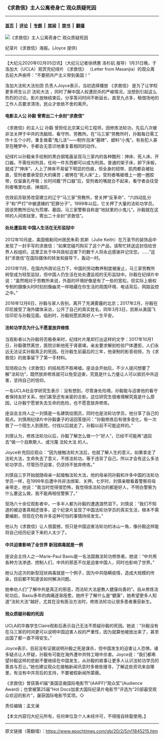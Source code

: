 ### 《求救信》主人公离奇身亡 观众质疑死因

---

#### [首页](../../../..?n11845215) &nbsp;|&nbsp; [评论](../../../../../epoch-comment?n11845215) &nbsp;|&nbsp; [专题](../../../../../epoch-special?n11845215) &nbsp;|&nbsp; [禁闻](../../../../../epoch-news?n11845215) &nbsp;|&nbsp; [禁书](../../../../../books?n11845215) &nbsp;|&nbsp; [翻墙](https://github.com/gfw-breaker/nogfw/blob/master/README.md?n11845215)


<div><img alt="《求救信》主人公离奇身亡 观众质疑死因" class="attachment-djy_600_400 size-djy_600_400 wp-post-image" src="https://i.epochtimes.com/assets/uploads/2020/02/S__37085191-1-e1580877045772.jpg"/>
<div class="caption">
 <p>
  纪录片《求救信》海报。(Joyce 提供)
 </p>
</div></div><hr/><div class="post_content" id="artbody" itemprop="articleBody">
 <!-- article content begin -->
 <p>
  【大纪元2020年02月05日讯】（大纪元记者徐绣惠
  <ok href="https://www.epochtimes.com/gb/tag/%E6%B4%9B%E6%9D%89%E7%9F%B6.html">
   洛杉矶
  </ok>
  报导）1月31日晚，于洛加大（UCLA）观赏完纪绿片
  <ok href="https://www.epochtimes.com/gb/tag/%E3%80%8A%E6%B1%82%E6%95%91%E4%BF%A1%E3%80%8B.html">
   《求救信》
  </ok>
  （Letter from Masanjia）的观众离去前大声疾呼：“不要把共产主义带到美国！”
 </p>
 <p>
  <ok href="https://www.epochtimes.com/gb/tag/%E6%B4%9B%E5%8A%A0%E5%A4%A7%E6%B3%95%E8%BD%AE%E5%A4%A7%E6%B3%95%E7%A4%BE%E5%9B%A2.html">
   洛加大法轮大法社团
  </ok>
  负责人Joyce表示，当初选择播放
  <ok href="https://www.epochtimes.com/gb/tag/%E3%80%8A%E6%B1%82%E6%95%91%E4%BF%A1%E3%80%8B.html">
   《求救信》
  </ok>
  是为了让学校更多师生认识
  <ok href="https://www.epochtimes.com/gb/tag/%E6%B3%95%E8%BD%AE%E5%A4%A7%E6%B3%95.html">
   法轮大法
  </ok>
  ，同时了解中国人权遭扼杀的严峻情况，没想到引起这么热烈的讨论。影片放映结束后，分享答问时间不断延长，直至九点多，租借场地的工作人员要求清场，民众才依依不舍的离开。
 </p>
 <h4>
  电影主人公
  <ok href="https://www.epochtimes.com/gb/tag/%E5%AD%99%E6%AF%85.html">
   孙毅
  </ok>
  曾寄出二十余封“求救信”
 </h4>
 <p>
  《求救信》的主人公
  <ok href="https://www.epochtimes.com/gb/tag/%E5%AD%99%E6%AF%85.html">
   孙毅
  </ok>
  曾担任北京某公司工程师，因修炼法轮功，先后八次被非法关押于中共的洗脑班、看守所、劳教所。在“马三家”劳教所时，孙毅每日需工作十五个小时，重复做着“鬼儿活”——制作泡沫“墓碑”、塑料“小鬼”。有些犯人甚至在睡梦中，手都会无意识地重复着相同的动作。
 </p>
 <p>
  纪绿片以孙毅亲手绘制的黑白钢笔画呈现马三家内的各种酷刑：抻床、死人床、开口器。不需任何刑具，任何一件东西都可以成为刑具。普通的架子床，卸下床板，就成了“抻床”，人上了抻床不易留下明显的伤痕，但全身的韧带、肌肉都会被扯直，受刑者要承受巨大的痛苦；被铐在“死人床”上，受刑者嘴被缠上一圈一圈胶带，仅留鼻孔呼吸；长时间戴“开口器”后，受刑者的嘴就合不起来，看守者会往受刑者嘴里吐痰、掸烟灰。
 </p>
 <p>
  仿效前苏联劳改营建立的辽宁“马三家”劳教所，曾关押“反革命”、“六四动乱分子”和“严打”中被逮捕的“犯罪分子”。1999年以后，它关押了大量的法轮功学员。因该劳教所旧址为荒塚、墓园，马三家警察自称是“地狱里的小鬼儿”。孙毅就在这样的人间炼狱里，寄出二十余封“求救信”。
 </p>
 <h4>
  处处遭监视 中国人生活在无形监狱中
 </h4>
 <p>
  2012年10月底，美国俄勒冈州居民朱莉‧凯斯（Julie Keith）在万圣节的装饰品中发现了一封手写的求救信：“如果您碰巧购买了这个产品，请帮忙转送这封信给世界人权组织。这里正处于中共政权迫害下的数千人将永远感谢并记住您。……”这封“求救信”在国际媒体的转发和报导下，轰动一时。
 </p>
 <p>
  2013年11月，在国内外舆论压力下，中国的劳动教养制度被废止，马三家劳教所转型成为轻型监狱，但中国人仍生活在处处遭监视的无形监狱中。孙毅在纪绿片中说：“虽然相对于劳教所来说，外面的环境好像是有了一些的宽松，但实际上极权专制的摄像头时时刻刻像幽灵一样暗藏在你生活的周围环境、电话背后、网路监控之中。”
 </p>
 <p>
  2016年12月6日，孙毅与家人告别，离开了充满雾霾的北京；2017年2月，孙毅在印尼接受了海外媒体采访，公开了自己的真实姓名，同年3月3日，凯斯从美国飞往印尼与孙毅见面。临别时，孙毅祝愿凯斯好人一生平安。
 </p>
 <h4>
  法轮功学员为什么不愿意放弃修炼
 </h4>
 <p>
  当观影者以为孙毅将否极泰来时，纪绿片片尾却打出这样的文字：2017年10月1日，孙毅骤然离世，医院诊断他死于肾衰竭，亲友要求解剖检验尸体遭拒，人们永远无法证实孙毅真正的死因。在孙毅生前最后的三年，他录制的影音视频，为《求救信》的故事留下了第一手材料。
 </p>
 <p>
  现场观众为《求救信》的结局而不胜唏嘘。座谈会开始后，不少人提问想要了解“法轮功”，既然放弃修炼就可以免受迫害，究竟是什么力量让人可以抵抗中共迫害，坚持自己的信仰。
 </p>
 <p>
  一名UCLA社会学研究生表示：没有想到，尽管身处险境，孙毅能与迫害他的看守者保持友好关系，他们甚至还有亲密的合影。这位研究生很难理解究竟是什么原因，让孙毅宁愿冒失去生命的危险，也不愿意放弃修炼。
 </p>
 <p>
  座谈会主持人之一刘慎是一名建筑绘图员，同时也是法轮功学员，他分享了自己的观点。刘慎用纪绿片中孙毅妻子的话回答提问：“孙毅修炼后有很多变化，有一次救了一个陌生人到医院，付钱以后就走了。孙毅以前不可能这样的。”
 </p>
 <p>
  刘慎认为，修炼法轮功以后，孙毅了解怎么做一个“好人”，已经不可能再“退回去”做一个自欺欺人、或污蔑
  <ok href="https://www.epochtimes.com/gb/tag/%E6%B3%95%E8%BD%AE%E5%A4%A7%E6%B3%95.html">
   法轮大法
  </ok>
  的人。
 </p>
 <p>
  Joyce补充回应观众：“因为接触法轮大法后，也就了解人生的意义。如果拿走了法轮大法，生命失去了意义，不炼法轮功，等于违背了自己。所以才会有这么多法轮功学员，尽管历尽迫害，仍坚持不放弃修炼。”
 </p>
 <p>
  刘慎自三岁开始就随母亲一起接触法轮大法，他的母亲同孙毅和许多中国的法轮功学员一样，在1999年后遭中共非法绑架、关押。七岁时，刘慎亲眼看着警察将母亲带走，他说：“我当时觉得很恐怖，我觉得炼法轮功的都是好人，不明白警察为什么要这么做，我不能再相信警察了。”
 </p>
 <p>
  现场六十余位观影者中，一多半人都为孙毅的遭遇潸然泪下。刘慎说：“我们不知道的被迫害真相还很多，这个纪录片呈现了中国法轮功学员的真实生活，根本不需要编剧，但现在仍有许多这种可怕的事情持续发生。”
 </p>
 <p>
  他认为《求救信》让人很震撼，但只是中国迫害法轮功的冰山一角，像孙毅这样能将自己经历纪录下来的人太少了。
 </p>
 <h4>
  中共迫害影响了全世界 新冠病毒就是一例
 </h4>
 <p>
  座谈会主持人之一Marie-Paul Baxiu是一名法国裔法轮功修炼者。她说：“中共用各种方法渗透、控制人们，中共的邪恶不仅是迫害中国人，同时也影响了世界。”
 </p>
 <p>
  她认为这次的新型冠状病毒就是一个例子，因为中共隐瞒疫情，造成大规模的传染，目前都不知道该如何解决问题。
 </p>
 <p>
  她奉劝人们“了解中共是真正的邪恶，而法轮大法是教人健康向善的”。自从修炼法轮功后，Baxiu多年的病痛逐渐痊愈，她终于了解什么是“健康”，她希望更多人知道“法轮大法”越好，尤其在没有医治方法时，修炼法轮功让很多患者重获新生。
 </p>
 <h4>
  观众质疑孙毅的死因
 </h4>
 <p>
  UCLA的华裔学生Claire观影后表示自己无法不质疑孙毅的死因。她说：“孙毅没有在马三家的时间更可以说明中国迫害人权的严重性，因为就算他被放出来了，甚至出国了都一直不得安生。”
 </p>
 <p>
  Joyce表示，目前没有证据说明孙毅之死是谋杀，但中国发生的迫害让人恐惧，诸多疑点让人怀疑，孙毅有可能在海外遭中共特工暗中杀害。Joyce说：“我们都希望孙毅这样的悲剧不要继续在中国发生，从孙毅的故事让更多人认识法轮功学员的善良与忍让。”她也建议观众在接触新闻讯息时多做些搜寻，了解这些资讯来自哪里，有没有中共背后的支持，不要被假新闻所蒙蔽。
 </p>
 <p>
  《求救信》曾获第41届“美国亚裔国际电影节”(AAIFF)“观众奖”(Audience Award)；也曾被第25届“Hot Docs加拿大国际纪录片电影节”评选为“20部最受观众欢迎的影片”，屡获国际电影节奖项。◇
 </p>
 <p>
  责任编辑：孟文澜
 </p>
 <p>
 </p>
 <p>
 </p>
 <p>
  【本文内容归大纪元所有，任何单位及个人未经许可，不得擅自转载使用。】
 </p>
 <!-- article content end -->
 <div id="below_article_ad">
 </div>
</div>


---

原文链接（需翻墙）：https://www.epochtimes.com/gb/20/2/5/n11845215.htm